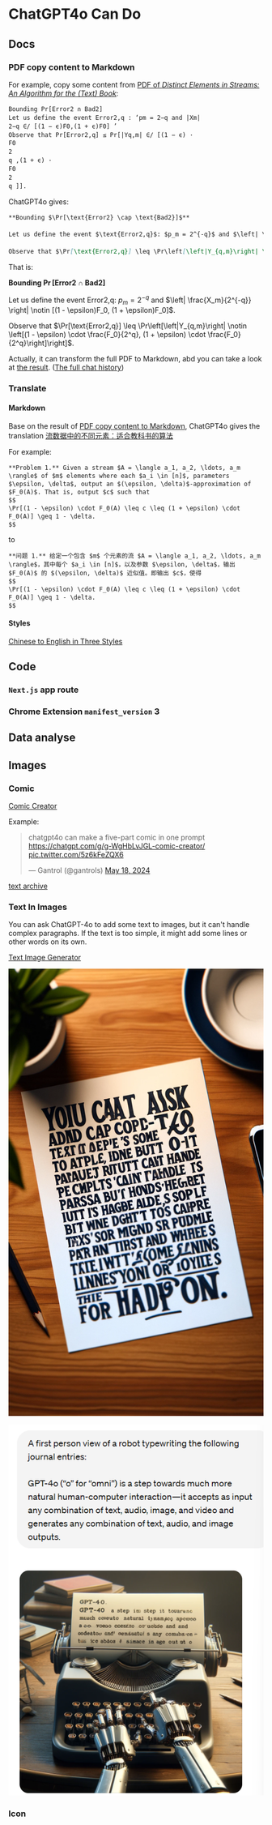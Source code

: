 # ChatGPT4o Can Do

## Docs

### PDF copy content to Markdown

For example, copy some content from [PDF of *Distinct Elements in Streams: An Algorithm for
the (Text) Book*](https://arxiv.org/pdf/2301.10191):

```txt
Bounding Pr[Error2 ∩ Bad2]
Let us define the event Error2,q : ‘pm = 2−q and |Xm|
2−q ∈/ [(1 − ϵ)F0,(1 + ϵ)F0] ’
Observe that Pr[Error2,q] ≤ Pr[|Yq,m| ∈/ [(1 − ϵ) ·
F0
2
q ,(1 + ϵ) ·
F0
2
q ]].
```

ChatGPT4o gives:

```markdown
**Bounding $\Pr[\text{Error2} \cap \text{Bad2}]$**

Let us define the event $\text{Error2,q}$: $p_m = 2^{-q}$ and $\left| \frac{X_m}{2^{-q}} \right| \notin [(1 - \epsilon)F_0, (1 + \epsilon)F_0]$.

Observe that $\Pr[\text{Error2,q}] \leq \Pr\left[\left|Y_{q,m}\right| \notin \left[(1 - \epsilon) \cdot \frac{F_0}{2^q}, (1 + \epsilon) \cdot \frac{F_0}{2^q}\right]\right]$.
```

That is:

**Bounding $\Pr[\text{Error2} \cap \text{Bad2}]$**

Let us define the event $\text{Error2,q}$: $p_m = 2^{-q}$ and $\left| \frac{X_m}{2^{-q}} \right| \notin [(1 - \epsilon)F_0, (1 + \epsilon)F_0]$.

Observe that $\Pr[\text{Error2,q}] \leq \Pr\left[\left|Y_{q,m}\right| \notin \left[(1 - \epsilon) \cdot \frac{F_0}{2^q}, (1 + \epsilon) \cdot \frac{F_0}{2^q}\right]\right]$.

Actually, it can transform the full PDF to Markdown, abd you can take a look at [the result](./examples/Distinct%20Elements%20in%20Streams:%20An%20Algorithm%20for%20the%20(Text)%20Book.md). ([The full chat history](https://chatgpt.com/share/54a5c725-2224-47db-a1d9-f0343aa65507))

### Translate

#### Markdown

Base on the result of [PDF copy content to Markdown](#pdf-copy-content-to-markdown), ChatGPT4o gives the translation [流数据中的不同元素：适合教科书的算法](./examples/流数据中的不同元素：适合教科书的算法.md)

For example:

```
**Problem 1.** Given a stream $A = \langle a_1, a_2, \ldots, a_m \rangle$ of $m$ elements where each $a_i \in [n]$, parameters $\epsilon, \delta$, output an $(\epsilon, \delta)$-approximation of $F_0(A)$. That is, output $c$ such that
$$
\Pr[(1 - \epsilon) \cdot F_0(A) \leq c \leq (1 + \epsilon) \cdot F_0(A)] \geq 1 - \delta.
$$
```

to 

```
**问题 1.** 给定一个包含 $m$ 个元素的流 $A = \langle a_1, a_2, \ldots, a_m \rangle$，其中每个 $a_i \in [n]$，以及参数 $\epsilon, \delta$，输出 $F_0(A)$ 的 $(\epsilon, \delta)$ 近似值。即输出 $c$，使得
$$
\Pr[(1 - \epsilon) \cdot F_0(A) \leq c \leq (1 + \epsilon) \cdot F_0(A)] \geq 1 - \delta.
$$
```

#### Styles

<!-- maybe 机翻味？ -->

[Chinese to English in Three Styles](https://chatgpt.com/g/g-6ecKahibH-chinese-to-english-in-three-styles)



## Code

### `Next.js` app route

### Chrome Extension `manifest_version` 3

## Data analyse

<!--TODO:   -->


## Images

### Comic

[Comic Creator](https://chatgpt.com/g/g-WgHbLvJGL-comic-creator)

Example: 

<blockquote class="twitter-tweet"><p lang="en" dir="ltr">chatgpt4o can make a five-part comic in one prompt <a href="https://chatgpt.com/g/g-WgHbLvJGL-comic-creator/">https://chatgpt.com/g/g-WgHbLvJGL-comic-creator/</a> <a href="https://t.co/5z6kFeZQX6">pic.twitter.com/5z6kFeZQX6</a></p>&mdash; Gantrol (@gantrols) <a href="https://twitter.com/gantrols/status/1791668200758989282?ref_src=twsrc%5Etfw">May 18, 2024</a></blockquote> <script async src="https://platform.twitter.com/widgets.js" charset="utf-8"></script>

[text archive](./examples/Comic%20Example.md) 

### Text In Images


You can ask ChatGPT-4o to add some text to images, but it can't handle complex paragraphs. If the text is too simple, it might add some lines or other words on its own.

[Text Image Generator](https://chatgpt.com/g/g-De8U3kWW2-text-image-generator)

![TypwritingGPT-4o2.png](./assets/TypwritingGPT-4o2.png)

![A first person view of a robot typewriting the GPT-4o journal entries](./assets/TypwritingGPT-4o.png)

### Icon

<!-- TODO -->